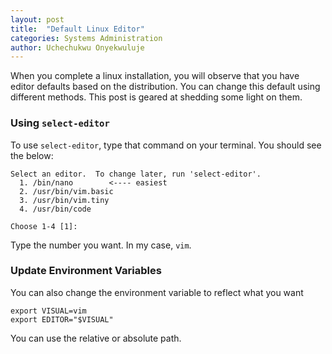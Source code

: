 ```yaml
---
layout: post
title:  "Default Linux Editor"
categories: Systems Administration
author: Uchechukwu Onyekwuluje
---
```


When you complete a linux installation, you will observe that you have editor defaults based on the distribution. You can change this default using different methods. This post is geared at shedding some light on them. 

### Using `select-editor`
To use `select-editor`, type that command on your terminal. You should see the below:
```
Select an editor.  To change later, run 'select-editor'.
  1. /bin/nano        <---- easiest
  2. /usr/bin/vim.basic
  3. /usr/bin/vim.tiny
  4. /usr/bin/code

Choose 1-4 [1]: 
```
Type the number you want. In my case, `vim`.

### Update Environment Variables
You can also change the environment variable to reflect what you want
```
export VISUAL=vim
export EDITOR="$VISUAL"
```
You can use the relative or absolute path.
